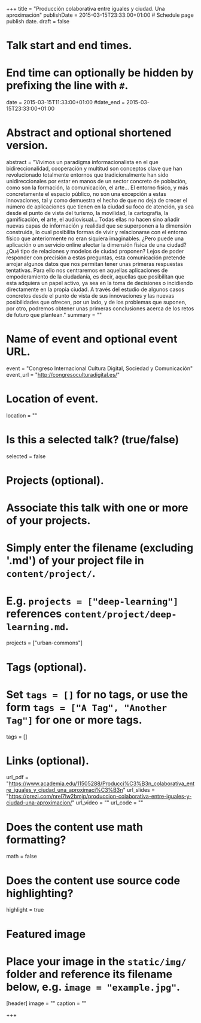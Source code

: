 +++
title = "Producción colaborativa entre iguales y ciudad. Una aproximación"
publishDate = 2015-03-15T23:33:00+01:00  # Schedule page publish date.
draft = false

# Talk start and end times.
#   End time can optionally be hidden by prefixing the line with `#`.
date = 2015-03-15T11:33:00+01:00
#date_end = 2015-03-15T23:33:00+01:00

# Abstract and optional shortened version.
abstract = "Vivimos un paradigma informacionalista en el que bidireccionalidad, cooperación y multitud son conceptos clave que han revolucionado totalmente entornos que tradicionalmente han sido unidireccionales por estar en manos de un sector concreto de población, como son la formación, la comunicación, el arte… El entorno físico, y más concretamente el espacio público, no son una excepción a estas innovaciones, tal y como demuestra el hecho de que no deja de crecer el número de aplicaciones que tienen en la ciudad su foco de atención, ya sea desde el punto de vista del turismo, la movilidad, la cartografía, la gamificación, el arte, el audiovisual… Todas ellas no hacen sino añadir nuevas capas de información y realidad que se superponen a la dimensión construida, lo cual posibilita formas de vivir y relacionarse con el entorno físico que anteriormente no eran siquiera imaginables. ¿Pero puede una aplicación o un servicio online afectar la dimensión física de una ciudad? ¿Qué tipo de relaciones y modelos de ciudad proponen? Lejos de poder responder con precisión a estas preguntas, esta comunicación pretende arrojar algunos datos que nos permitan tener unas primeras respuestas tentativas. Para ello nos centraremos en aquellas aplicaciones de empoderamiento de la ciudadanía, es decir, aquellas que posibilitan que esta adquiera un papel activo, ya sea en la toma de decisiones o incidiendo directamente en la propia ciudad. A través del estudio de algunos casos concretos desde el punto de vista de sus innovaciones y las nuevas posibilidades que ofrecen, por un lado, y de los problemas que suponen, por otro, podremos obtener unas primeras conclusiones acerca de los retos de futuro que plantean."
summary = ""

# Name of event and optional event URL.
event = "Congreso Internacional  Cultura Digital, Sociedad y Comunicación"
event_url = "http://congresoculturadigital.es/"

# Location of event.
location = ""

# Is this a selected talk? (true/false)
selected = false

# Projects (optional).
#   Associate this talk with one or more of your projects.
#   Simply enter the filename (excluding '.md') of your project file in `content/project/`.
#   E.g. `projects = ["deep-learning"]` references `content/project/deep-learning.md`.
projects = ["urban-commons"]

# Tags (optional).
#   Set `tags = []` for no tags, or use the form `tags = ["A Tag", "Another Tag"]` for one or more tags.
tags = []

# Links (optional).
url_pdf = "https://www.academia.edu/11505288/Producci%C3%B3n_colaborativa_entre_iguales_y_ciudad_una_aproximaci%C3%B3n"
url_slides = "https://prezi.com/nrel7lw2bmjp/produccion-colaborativa-entre-iguales-y-ciudad-una-aproximacion/"
url_video = ""
url_code = ""

# Does the content use math formatting?
math = false

# Does the content use source code highlighting?
highlight = true

# Featured image
# Place your image in the `static/img/` folder and reference its filename below, e.g. `image = "example.jpg"`.
[header]
image = ""
caption = ""

+++

